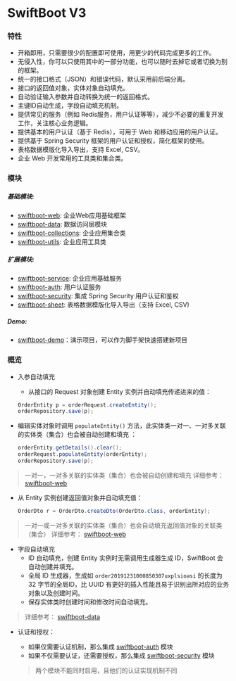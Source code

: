 # SwiftBoot V3

### 特性

* 开箱即用，只需要很少的配置即可使用，用更少的代码完成更多的工作。
* 无侵入性，你可以只使用其中的一部分功能，也可以随时去掉它或者切换为别的框架。
* 统一的接口格式（JSON）和错误代码，默认采用前后端分离。
* 接口的返回值对象，实体对象自动填充。
* 自动验证输入参数并自动转换为统一的返回格式。
* 主键ID自动生成，字段自动填充机制。
* 提供常见的服务（例如 Redis服务，用户认证等等），减少不必要的重复开发工作，关注核心业务逻辑。
* 提供基本的用户认证（基于 Redis），可用于 Web 和移动应用的用户认证。
* 提供基于 Spring Security 框架的用户认证和授权，简化框架的使用。
* 表格数据模版化导入导出，支持 Excel, CSV。
* 企业 Web 开发常用的工具类和集合类。

### 模块

##### 基础模块:

* [swiftboot-web](../swiftboot-web/docs/v3.md): 企业Web应用基础框架
* [swiftboot-data](../swiftboot-data/docs/v3.md): 数据访问层模块
* [swiftboot-collections](../swiftboot-collections): 企业应用集合类
* [swiftboot-utils](../swiftboot-utils/docs/v3.md): 企业应用工具类

##### 扩展模块:

* [swiftboot-service](../swiftboot-service/docs/v3.md): 企业应用基础服务
* [swiftboot-auth](../swiftboot-auth/docs/v3.md): 用户认证服务
* [swiftboot-security](../swiftboot-security): 集成 Spring Security 用户认证和鉴权
* [swiftboot-sheet](../swiftboot-sheet): 表格数据模版化导入导出（支持 Excel, CSV)

##### Demo:

* [swiftboot-demo](../swiftboot-demo)：演示项目，可以作为脚手架快速搭建新项目


### 概览

* 入参自动填充
    * 从接口的 Request 对象创建 Entity 实例并自动填充传递进来的值：


  ```java
  OrderEntity p = orderRequest.createEntity();
  orderRepository.save(p);
  ```
* 编辑实体对象时调用 `populateEntity()` 方法，此实体类一对一、一对多关联的实体类（集合）也会被自动创建和填充 ：


  ```java
  orderEntity.getDetails().clear();
  orderRequest.populateEntity(orderEntity);
  orderRepository.save(p);
  ```

> 一对一，一对多关联的实体类（集合）也会被自动创建和填充
> 详细参考： [swiftboot-web](../swiftboot-web/docs/v3.md)

* 从 Entity 实例创建返回值对象并自动填充值：


  ```java
  OrderDto r = OrderDto.createDto(OrderDto.class, orderEntity);
  ```

> 一对一或一对多关联的实体类（集合）也会自动填充返回值对象的关联类（集合）
> 详细参考： [swiftboot-web](../swiftboot-web/docs/v3.md)

* 字段自动填充
    * ID 自动填充，创建 Entity 实例时无需调用生成器生成 ID，SwiftBoot 会自动创建并填充。
    * 全局 ID 生成器，生成如 `order20191231000850307uxplsioasi` 的长度为 32 字节的全局ID，比 UUID 有更好的插入性能且易于识别出所对应的业务对象以及创建时间。
    * 保存实体类时创建时间和修改时间自动填充。

> 详细参考： [swiftboot-data](../swiftboot-data/docs/v3.md)

* 认证和授权：
    * 如果仅需要认证机制，那么集成 [swiftboot-auth](../swiftboot-auth/docs/v3.md) 模块
    * 如果不仅需要认证，还需要授权，那么集成 [swiftboot-security](../swiftboot-security) 模块

  > 两个模块不能同时启用，且他们的认证实现机制不同